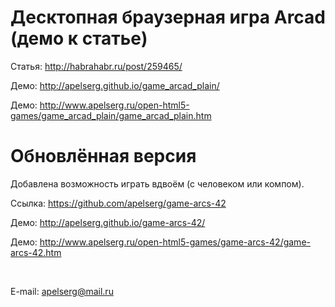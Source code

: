 ﻿Десктопная браузерная игра Arcad (демо к статье)
================================================

Статья: http://habrahabr.ru/post/259465/

Демо: http://apelserg.github.io/game_arcad_plain/

Демо: http://www.apelserg.ru/open-html5-games/game_arcad_plain/game_arcad_plain.htm


Обновлённая версия
==================

Добавлена возможность играть вдвоём (с человеком или компом).

Ссылка: https://github.com/apelserg/game-arcs-42

Демо: http://apelserg.github.io/game-arcs-42/

Демо: http://www.apelserg.ru/open-html5-games/game-arcs-42/game-arcs-42.htm

<br/>

E-mail: apelserg@mail.ru
